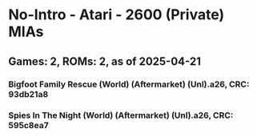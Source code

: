 # No-Intro - Atari - 2600 (Private) MIAs
## Games: 2, ROMs: 2, as of 2025-04-21

### Bigfoot Family Rescue (World) (Aftermarket) (Unl).a26, CRC: 93db21a8
### Spies In The Night (World) (Aftermarket) (Unl).a26, CRC: 595c8ea7

